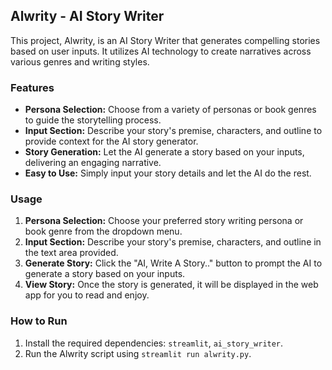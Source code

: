 ## Alwrity - AI Story Writer

This project, Alwrity, is an AI Story Writer that generates compelling stories based on user inputs. It utilizes AI technology to create narratives across various genres and writing styles.

### Features
- **Persona Selection:** Choose from a variety of personas or book genres to guide the storytelling process.
- **Input Section:** Describe your story's premise, characters, and outline to provide context for the AI story generator.
- **Story Generation:** Let the AI generate a story based on your inputs, delivering an engaging narrative.
- **Easy to Use:** Simply input your story details and let the AI do the rest.

### Usage
1. **Persona Selection:** Choose your preferred story writing persona or book genre from the dropdown menu.
2. **Input Section:** Describe your story's premise, characters, and outline in the text area provided.
3. **Generate Story:** Click the "AI, Write A Story.." button to prompt the AI to generate a story based on your inputs.
4. **View Story:** Once the story is generated, it will be displayed in the web app for you to read and enjoy.

### How to Run
1. Install the required dependencies: `streamlit`, `ai_story_writer`.
2. Run the Alwrity script using `streamlit run alwrity.py`.
